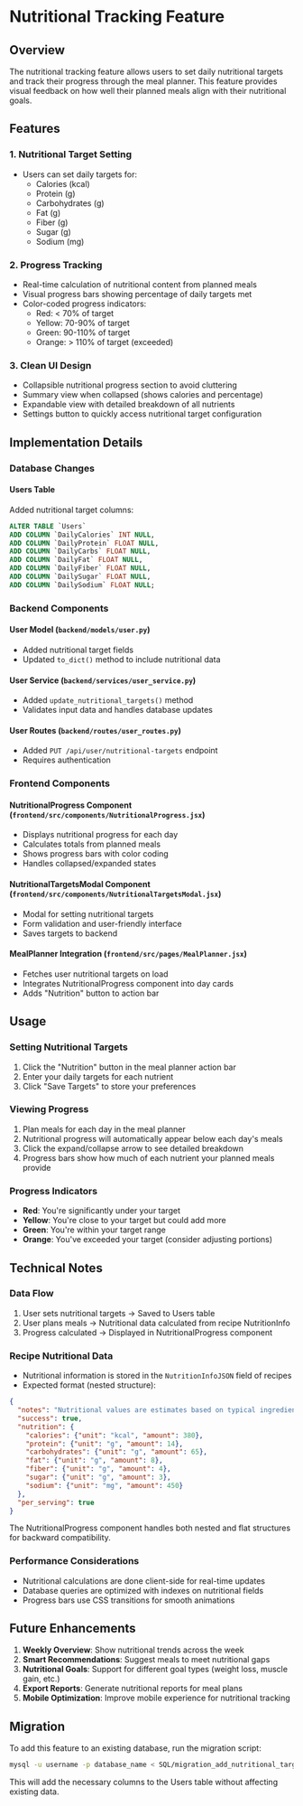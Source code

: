 # Nutritional Tracking Feature

## Overview

The nutritional tracking feature allows users to set daily nutritional targets and track their progress through the meal planner. This feature provides visual feedback on how well their planned meals align with their nutritional goals.

## Features

### 1. Nutritional Target Setting
- Users can set daily targets for:
  - Calories (kcal)
  - Protein (g)
  - Carbohydrates (g)
  - Fat (g)
  - Fiber (g)
  - Sugar (g)
  - Sodium (mg)

### 2. Progress Tracking
- Real-time calculation of nutritional content from planned meals
- Visual progress bars showing percentage of daily targets met
- Color-coded progress indicators:
  - Red: < 70% of target
  - Yellow: 70-90% of target
  - Green: 90-110% of target
  - Orange: > 110% of target (exceeded)

### 3. Clean UI Design
- Collapsible nutritional progress section to avoid cluttering
- Summary view when collapsed (shows calories and percentage)
- Expandable view with detailed breakdown of all nutrients
- Settings button to quickly access nutritional target configuration

## Implementation Details

### Database Changes

#### Users Table
Added nutritional target columns:
```sql
ALTER TABLE `Users` 
ADD COLUMN `DailyCalories` INT NULL,
ADD COLUMN `DailyProtein` FLOAT NULL,
ADD COLUMN `DailyCarbs` FLOAT NULL,
ADD COLUMN `DailyFat` FLOAT NULL,
ADD COLUMN `DailyFiber` FLOAT NULL,
ADD COLUMN `DailySugar` FLOAT NULL,
ADD COLUMN `DailySodium` FLOAT NULL;
```

### Backend Components

#### User Model (`backend/models/user.py`)
- Added nutritional target fields
- Updated `to_dict()` method to include nutritional data

#### User Service (`backend/services/user_service.py`)
- Added `update_nutritional_targets()` method
- Validates input data and handles database updates

#### User Routes (`backend/routes/user_routes.py`)
- Added `PUT /api/user/nutritional-targets` endpoint
- Requires authentication

### Frontend Components

#### NutritionalProgress Component (`frontend/src/components/NutritionalProgress.jsx`)
- Displays nutritional progress for each day
- Calculates totals from planned meals
- Shows progress bars with color coding
- Handles collapsed/expanded states

#### NutritionalTargetsModal Component (`frontend/src/components/NutritionalTargetsModal.jsx`)
- Modal for setting nutritional targets
- Form validation and user-friendly interface
- Saves targets to backend

#### MealPlanner Integration (`frontend/src/pages/MealPlanner.jsx`)
- Fetches user nutritional targets on load
- Integrates NutritionalProgress component into day cards
- Adds "Nutrition" button to action bar

## Usage

### Setting Nutritional Targets
1. Click the "Nutrition" button in the meal planner action bar
2. Enter your daily targets for each nutrient
3. Click "Save Targets" to store your preferences

### Viewing Progress
1. Plan meals for each day in the meal planner
2. Nutritional progress will automatically appear below each day's meals
3. Click the expand/collapse arrow to see detailed breakdown
4. Progress bars show how much of each nutrient your planned meals provide

### Progress Indicators
- **Red**: You're significantly under your target
- **Yellow**: You're close to your target but could add more
- **Green**: You're within your target range
- **Orange**: You've exceeded your target (consider adjusting portions)

## Technical Notes

### Data Flow
1. User sets nutritional targets → Saved to Users table
2. User plans meals → Nutritional data calculated from recipe NutritionInfo
3. Progress calculated → Displayed in NutritionalProgress component

### Recipe Nutritional Data
- Nutritional information is stored in the `NutritionInfoJSON` field of recipes
- Expected format (nested structure):
```json
{
  "notes": "Nutritional values are estimates based on typical ingredient values",
  "success": true,
  "nutrition": {
    "calories": {"unit": "kcal", "amount": 380},
    "protein": {"unit": "g", "amount": 14},
    "carbohydrates": {"unit": "g", "amount": 65},
    "fat": {"unit": "g", "amount": 8},
    "fiber": {"unit": "g", "amount": 4},
    "sugar": {"unit": "g", "amount": 3},
    "sodium": {"unit": "mg", "amount": 450}
  },
  "per_serving": true
}
```

The NutritionalProgress component handles both nested and flat structures for backward compatibility.

### Performance Considerations
- Nutritional calculations are done client-side for real-time updates
- Database queries are optimized with indexes on nutritional fields
- Progress bars use CSS transitions for smooth animations

## Future Enhancements

1. **Weekly Overview**: Show nutritional trends across the week
2. **Smart Recommendations**: Suggest meals to meet nutritional gaps
3. **Nutritional Goals**: Support for different goal types (weight loss, muscle gain, etc.)
4. **Export Reports**: Generate nutritional reports for meal plans
5. **Mobile Optimization**: Improve mobile experience for nutritional tracking

## Migration

To add this feature to an existing database, run the migration script:

```bash
mysql -u username -p database_name < SQL/migration_add_nutritional_targets.sql
```

This will add the necessary columns to the Users table without affecting existing data. 